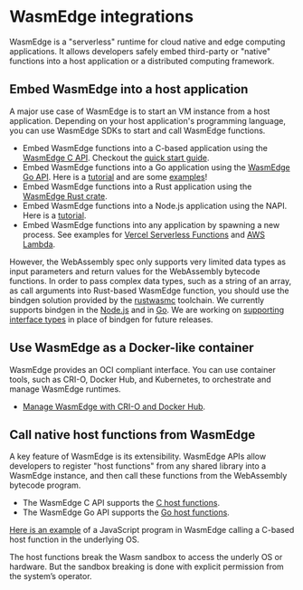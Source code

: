 # WasmEdge integrations

WasmEdge is a "serverless" runtime for cloud native and edge computing applications. It allows developers safely embed third-party or "native" functions into a host application or a distributed computing framework.

## Embed WasmEdge into a host application

A major use case of WasmEdge is to start an VM instance from a host application. Depending on your host application's programming language, you can use WasmEdge SDKs to start and call WasmEdge functions.

* Embed WasmEdge functions into a C-based application using the [WasmEdge C API](../embed/c/ref.md). Checkout the [quick start guide](../embed/c.md).
* Embed WasmEdge functions into a Go application using the [WasmEdge Go API](../embed/go.md). Here is a [tutorial](https://www.secondstate.io/articles/extend-golang-app-with-webassembly-rust/) and are some [examples](https://github.com/second-state/WasmEdge-go-examples)!
* Embed WasmEdge functions into a Rust application using the [WasmEdge Rust crate](../bindings/rust/wasmedge-rs).
* Embed WasmEdge functions into a Node.js application using the NAPI. Here is a [tutorial](https://www.secondstate.io/articles/getting-started-with-rust-function/).
* Embed WasmEdge functions into any application by spawning a new process. See examples for [Vercel Serverless Functions](https://www.secondstate.io/articles/vercel-wasmedge-webassembly-rust/) and [AWS Lambda](https://www.cncf.io/blog/2021/08/25/webassembly-serverless-functions-in-aws-lambda/).

However, the WebAssembly spec only supports very limited data types as input parameters and return values for the WebAssembly bytecode functions. In order to pass complex data types, such as a string of an array, as call arguments into Rust-based WasmEdge function, you should use the bindgen solution provided by the [rustwasmc](https://github.com/second-state/rustwasmc) toolchain. We currently supports bindgen in the [Node.js](https://www.secondstate.io/articles/getting-started-with-rust-function/) and in [Go](https://www.secondstate.io/articles/extend-golang-app-with-webassembly-rust/). We are working on [supporting interface types](https://github.com/WasmEdge/WasmEdge/issues/264) in place of bindgen for future releases.

## Use WasmEdge as a Docker-like container

WasmEdge provides an OCI compliant interface. You can use container tools, such as CRI-O, Docker Hub, and Kubernetes, to orchestrate and manage WasmEdge runtimes.

* [Manage WasmEdge with CRI-O and Docker Hub](https://www.secondstate.io/articles/manage-webassembly-apps-in-wasmedge-using-docker-tools/).

## Call native host functions from WasmEdge

A key feature of WasmEdge is its extensibility. WasmEdge APIs allow developers to register "host functions" from any shared library into a WasmEdge instance, and then call these functions from the WebAssembly bytecode program. 

* The WasmEdge C API supports the [C host functions](../embed/c/ref.md#host-functions).
* The WasmEdge Go API supports the [Go host functions](../embed/go/ref.md#host-functions).

[Here is an example](https://www.secondstate.io/articles/call-native-functions-from-javascript/) of a JavaScript program in WasmEdge calling a C-based host function in the underlying OS.

The host functions break the Wasm sandbox to access the underly OS or hardware. But the sandbox breaking is done with explicit permission from the system’s operator.
